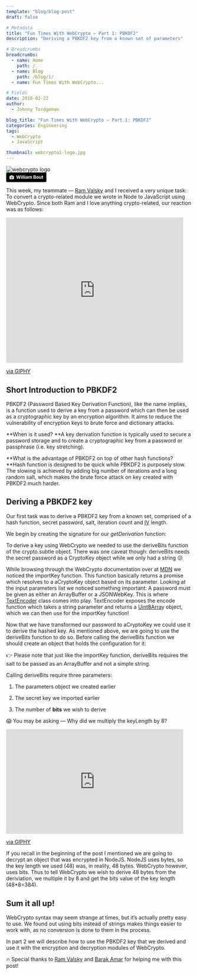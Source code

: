 ```yaml
---
template: "blog/blog-post"
draft: false

# Metadata
title: "Fun Times With WebCrypto — Part 1: PBKDF2"
description: "Deriving a PBKDF2 key from a known set of parameters"

# Breadcrumbs
breadcrumbs:
  - name: Home
    path: /
  - name: Blog
    path: /blog/1/
  - name: Fun Times With WebCrypto...

# Fields
date: 2018-02-22
author:
  - Johnny Tordgeman

blog_title: "Fun Times With WebCrypto — Part 1: PBKDF2"
categories: Engineering
tags:
  - WebCrypto
  - JavaScript

thumbnail: webcrypto1-logo.jpg
---
```


![webcrypto logo](/assets/images/blog/webcrypto1-logo.jpg)<br>
<a style="background-color:black;color:white;text-decoration:none;padding:4px 6px;font-family:-apple-system, BlinkMacSystemFont, &quot;San Francisco&quot;, &quot;Helvetica Neue&quot;, Helvetica, Ubuntu, Roboto, Noto, &quot;Segoe UI&quot;, Arial, sans-serif;font-size:12px;font-weight:bold;line-height:1.2;display:inline-block;border-radius:3px;" href="https://unsplash.com/@williambout?utm_medium=referral&amp;utm_campaign=photographer-credit&amp;utm_content=creditBadge" target="_blank" rel="noopener noreferrer" title="Download free do whatever you want high-resolution photos from William Bout"><span style="display:inline-block;padding:2px 3px;"><svg xmlns="http://www.w3.org/2000/svg" style="height:12px;width:auto;position:relative;vertical-align:middle;top:-1px;fill:white;" viewBox="0 0 32 32"><title>unsplash-logo</title><path d="M20.8 18.1c0 2.7-2.2 4.8-4.8 4.8s-4.8-2.1-4.8-4.8c0-2.7 2.2-4.8 4.8-4.8 2.7.1 4.8 2.2 4.8 4.8zm11.2-7.4v14.9c0 2.3-1.9 4.3-4.3 4.3h-23.4c-2.4 0-4.3-1.9-4.3-4.3v-15c0-2.3 1.9-4.3 4.3-4.3h3.7l.8-2.3c.4-1.1 1.7-2 2.9-2h8.6c1.2 0 2.5.9 2.9 2l.8 2.4h3.7c2.4 0 4.3 1.9 4.3 4.3zm-8.6 7.5c0-4.1-3.3-7.5-7.5-7.5-4.1 0-7.5 3.4-7.5 7.5s3.3 7.5 7.5 7.5c4.2-.1 7.5-3.4 7.5-7.5z"></path></svg></span><span style="display:inline-block;padding:2px 3px;">William Bout</span></a>

This week, my teammate — [Ram Valsky](https://medium.com/@ram_37412) and I received a very unique task: To convert a crypto-related module we wrote in Node to JavaScript using WebCrypto. Since both Ram and I love anything crypto-related, our reaction was as follows:

<div style="left: 0px; width: 100%; max-width: 480px; height: 0px; position: relative; padding-bottom: 78.125%;">
<iframe src="https://giphy.com/embed/5GoVLqeAOo6PK" style="top: 0px; left: 0px; width: 100%; height: 100%; position: absolute;" frameBorder="0" class="giphy-embed" allowFullScreen></iframe>
</div>
<p><a href="https://giphy.com/gifs/excited-screaming-jonah-hill-5GoVLqeAOo6PK">via GIPHY</a></p>

## Short Introduction to PBKDF2

PBKDF2 (Password Based Key Derivation Function), like the name implies, is a function used to derive a key from a password which can then be used as a cryptographic key by an encryption algorithm. It aims to reduce the vulnerability of encryption keys to brute force and dictionary attacks.

**When is it used?
**A key derivation function is typically used to secure a password storage and to create a cryptographic key from a password or passphrase (i.e. key stretching).

**What is the advantage of PBKDF2 on top of other hash functions?
**Hash function is designed to be quick while PBKDF2 is purposely slow. The slowing is achieved by adding big number of iterations and a long random salt, which makes the brute force attack on key created with PBKDF2 much harder.

## Deriving a PBKDF2 key

Our first task was to derive a PBKDF2 key from a known set, comprised of a hash function, secret password, salt, iteration count and [IV](https://en.wikipedia.org/wiki/Initialization_vector) length.

We begin by creating the signature for our _getDerivation_ function:

<script src="https://gist.github.com/pxjohnny/91a27b737f37439798a274f7bc50df98.js"></script>

To derive a key using WebCrypto we needed to use the deriveBits function of the crypto.subtle object. There was one caveat though: deriveBits needs the secret password as a CryptoKey object while we only had a string 😕

While browsing through the WebCrypto documentation over at [MDN](https://developer.mozilla.org/en-US/docs/Web/API/Web_Crypto_API) we noticed the importKey function. This function basically returns a promise which resolves to a aCryptoKey object based on its parameter. Looking at the input parameters list we noticed something important: A password must be given as either an ArrayBuffer or a JSONWebKey. This is where [TextEncoder](https://developer.mozilla.org/en-US/docs/Web/API/TextEncoder/encode) class comes into play. TextEncoder exposes the encode function which takes a string parameter and returns a [Uint8Arra](https://developer.mozilla.org/en-US/docs/Web/JavaScript/Typed_arrays/Uint8Array)y object, which we can then use for the importKey function!

<script src="https://gist.github.com/pxjohnny/7239e29848bb39fed32e77422520af78.js"></script>

Now that we have transformed our password to aCryptoKey we could use it to derive the hashed key. As mentioned above, we are going to use the deriveBits function to do so. Before calling the deriveBits function we should create an object that holds the configuration for it:

<script src="https://gist.github.com/pxjohnny/9a7e9f61201cd3148729207612830e77.js"></script>

👉 Please note that just like the importKey function, deriveBits requires the salt to be passed as an ArrayBuffer and not a simple string.

Calling deriveBits require three parameters:

1. The parameters object we created earlier

1. The secret key we imported earlier

1. The number of **bits** we wish to derive

<script src="https://gist.github.com/pxjohnny/2177a234578eddc56a917c42ee12c30e.js"></script>

😱 You may be asking — Why did we multiply the keyLength by 8?

<div style="left: 0px; width: 100%; max-width: 480px; height: 0px; position: relative; padding-bottom: 56.25%;">
<iframe src="https://giphy.com/embed/9lMoyThpKynde" style="top: 0px; left: 0px; width: 100%; height: 100%; position: absolute;" frameBorder="0" class="giphy-embed" allowFullScreen></iframe>
</div>
<p><a href="https://giphy.com/gifs/adventure-time-math-finn-the-human-9lMoyThpKynde">via GIPHY</a></p>

If you recall in the beginning of the post I mentioned we are going to decrypt an object that was encrypted in NodeJS. NodeJS uses bytes, so the key length we used (48) was, in reality, 48 bytes.
WebCrypto however, uses bits. Thus to tell WebCrypto we wish to derive 48 bytes from the deriviation, we multiple it by 8 and get the bits value of the key length (48\*8=384).

## Sum it all up!

WebCrypto syntax may seem strange at times, but it’s actually pretty easy to use. We found out using bits instead of strings makes things easier to work with, as no conversion is done to them in the process.

In part 2 we will describe how to use the PBKDF2 key that we derived and use it with the encryption and decryption modules of WebCrypto.

🔥 Special thanks to [Ram Valsky](https://medium.com/@ram_37412) and [Barak Amar](https://medium.com/@nopcoder) for helping me with this post!
